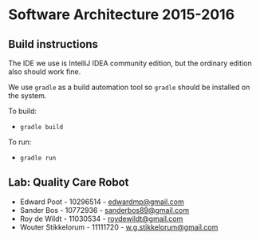 # Software Architecture 2015-2016

## Build instructions
The IDE we use is IntelliJ IDEA community edition, but the ordinary edition also should work fine.

We use `gradle` as a build automation tool so `gradle` should be installed on the system.

To build:

* `gradle build`

To run:

* `gradle run`

## Lab: Quality Care Robot

* Edward Poot - 10296514 - edwardmp@gmail.com
* Sander Bos - 10772936 - sanderbos89@gmail.com
* Roy de Wildt - 11030534 - roydewildt@gmail.com
* Wouter Stikkelorum - 11111720 - w.g.stikkelorum@gmail.com


